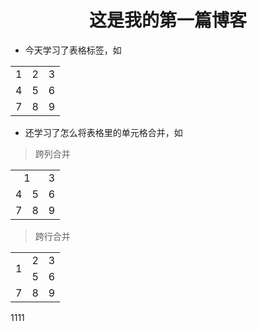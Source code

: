 # <center>这是我的第一篇博客</center>
* 今天学习了表格标签，如

<table width="300">
<tr>
<td>1</td><td>2</td><td>3</td>
</tr>
<tr>
<td>4</td><td>5</td><td>6</td>
</tr>
<tr>
<td>7</td><td>8</td><td>9</td>
</tr>
</table>

* 还学习了怎么将表格里的单元格合并，如
> 跨列合并
<table width="300">
<tr>
<td colspan="2"><center>1</center></td><td>3</td>
</tr>
<tr>
<td>4</td><td>5</td><td>6</td>
</tr>
<tr>
<td>7</td><td>8</td><td>9</td>
</tr>
</table>

> 跨行合并
<table width="300">
<tr>
<td rowspan="2">1</td><td>2</td><td>3</td>
</tr>
<tr>
<td>5</td><td>6</td>
</tr>
<tr>
<td>7</td><td>8</td><td>9</td>
</tr>
</table>
1111
